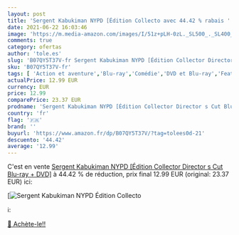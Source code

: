 ```yaml
---
layout: post
title: 'Sergent Kabukiman NYPD [Édition Collecto avec 44.42 % rabais '
date: 2021-06-22 16:03:46
image: 'https://m.media-amazon.com/images/I/51z+pLH-0zL._SL500_._SL400_.jpg'
comments: true
category: ofertas
author: 'tole.es'
slug: 'B07QY5T37V-fr Sergent Kabukiman NYPD [Édition Collector Director s Cut...'
sku: 'B07QY5T37V-fr'
tags: [ 'Action et aventure','Blu-ray','Comédie','DVD et Blu-ray','Featured Categories','Films', ]
actualPrice: 12.99 EUR
currency: EUR
price: 12.99
comparePrice: 23.37 EUR
prodname: 'Sergent Kabukiman NYPD [Édition Collector Director s Cut Blu-ray + DVD]'
country: 'fr'
flag: '🇫🇷'
brand: ''
buyurl: 'https://www.amazon.fr/dp/B07QY5T37V/?tag=tolees0d-21'
descuento: '44.42'
average: '12.99'
---
```


C'est en vente [Sergent Kabukiman NYPD [Édition Collector Director s Cut Blu-ray + DVD]](https://www.amazon.fr/dp/B07QY5T37V/?tag=tolees0d-21)  à  44.42 % de réduction, prix final  12.99 EUR (original: 23.37 EUR) ici:

[![Sergent Kabukiman NYPD [Édition Collecto](https://m.media-amazon.com/images/I/51z+pLH-0zL._SL500_._SL400_.jpg)](https://www.amazon.fr/dp/B07QY5T37V/?tag=tolees0d-21)

ℹ️:


[🛒 Achète-le!!](https://www.amazon.fr/dp/B07QY5T37V/?tag=tolees0d-21)
